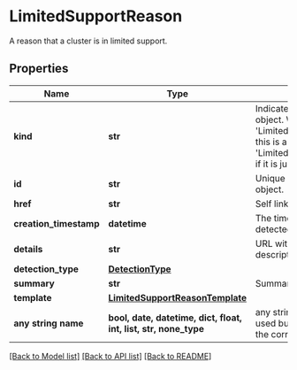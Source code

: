 # LimitedSupportReason

A reason that a cluster is in limited support.

## Properties
Name | Type | Description | Notes
------------ | ------------- | ------------- | -------------
**kind** | **str** | Indicates the type of this object. Will be &#39;LimitedSupportReason&#39; if this is a complete object or &#39;LimitedSupportReasonLink&#39; if it is just a link. | [optional] 
**id** | **str** | Unique identifier of the object. | [optional] 
**href** | **str** | Self link. | [optional] 
**creation_timestamp** | **datetime** | The time the reason was detected. | [optional] 
**details** | **str** | URL with a link to a detailed description of the reason. | [optional] 
**detection_type** | [**DetectionType**](DetectionType.md) |  | [optional] 
**summary** | **str** | Summary of the reason. | [optional] 
**template** | [**LimitedSupportReasonTemplate**](LimitedSupportReasonTemplate.md) |  | [optional] 
**any string name** | **bool, date, datetime, dict, float, int, list, str, none_type** | any string name can be used but the value must be the correct type | [optional]

[[Back to Model list]](../README.md#documentation-for-models) [[Back to API list]](../README.md#documentation-for-api-endpoints) [[Back to README]](../README.md)


